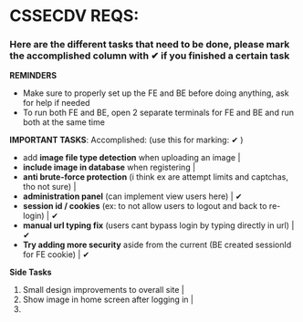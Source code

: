 # CSSECDV REQS:

### Here are the different tasks that need to be done, please mark the accomplished column with ✔ if you finished a certain task

**REMINDERS**
- Make sure to properly set up the FE and BE before doing anything, ask for help if needed
- To run both FE and BE, open 2 separate terminals for FE and BE and run both at the same time


**IMPORTANT TASKS**:                                                                                     Accomplished:  (use this for marking: ✔ )
- add **image file type detection** when uploading an image                                         |     
-  **include image in database** when registering                                                    |
- **anti brute-force protection** (i think ex are attempt limits and captchas, tho not sure)        |
- **administration panel** (can implement view users here)                                          |      ✔
-  **session id / cookies** (ex: to not allow users to logout and back to re-login)                  |      ✔
-  **manual url typing fix** (users cant bypass login by typing directly in url)                     |      ✔
- **Try adding more security** aside from the current (BE created sessionId for FE cookie)           |      ✔


**Side Tasks**
1. Small design improvements to overall site                                                         |
2. Show image in home screen after logging in                                                        |
3. 